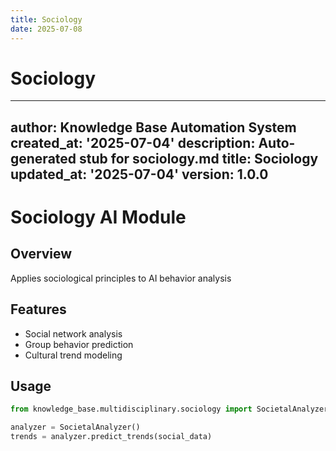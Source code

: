 ```yaml
---
title: Sociology
date: 2025-07-08
---
```


# Sociology

---
author: Knowledge Base Automation System
created_at: '2025-07-04'
description: Auto-generated stub for sociology.md
title: Sociology
updated_at: '2025-07-04'
version: 1.0.0
---

# Sociology AI Module

## Overview
Applies sociological principles to AI behavior analysis

## Features
- Social network analysis
- Group behavior prediction
- Cultural trend modeling

## Usage
```python
from knowledge_base.multidisciplinary.sociology import SocietalAnalyzer

analyzer = SocietalAnalyzer()
trends = analyzer.predict_trends(social_data)
```
